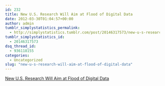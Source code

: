 ```yaml
---
id: 232
title: New U.S. Research Will Aim at Flood of Digital Data
date: 2012-03-30T01:04:57+00:00
author: admin
tumblr_simplystatistics_permalink:
  - http://simplystatistics.tumblr.com/post/20146317573/new-u-s-research-will-aim-at-flood-of-digital-data
tumblr_simplystatistics_id:
  - 20146317573
dsq_thread_id:
  - 936118155
categories:
  - Uncategorized
slug: "new-u-s-research-will-aim-at-flood-of-digital-data"
---
```

[New U.S. Research Will Aim at Flood of Digital Data](http://www.nytimes.com/2012/03/29/technology/new-us-research-will-aim-at-flood-of-digital-data.html)
